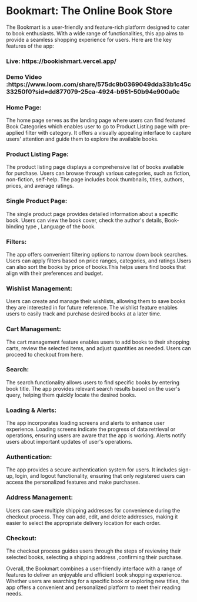 <h1>Bookmart: The Online Book Store</h1>

<p>
The Bookmart is a user-friendly and feature-rich platform designed to cater to book enthusiasts. With a wide range of functionalities, this app aims to provide a seamless shopping experience for users. Here are the key features of the app:
</p>

<h3>Live: https://bookishmart.vercel.app/</h3>
<h3>Demo Video :https://www.loom.com/share/575dc9b0369049dda33b1c45c33250f0?sid=dd877079-25ca-4924-b951-50b94e900a0c</h3>

<h3>
Home Page:
</h3>
<p>
The home page serves as the landing page where users can find featured Book Categories which enables user to go to Product Listing page with pre-applied filter with category. It offers a visually appealing interface to capture users' attention and guide them to explore the available books.
</p>

<h3>
Product Listing Page:
</h3>
<p>
The product listing page displays a comprehensive list of books available for purchase. Users can browse through various categories, such as fiction, non-fiction, self-help. The page includes book thumbnails, titles, authors, prices, and average ratings.
</p>

<h3>
Single Product Page:
</h3>
<p>
The single product page provides detailed information about a specific book. Users can view the book cover, check the author's details, Book-binding type , Language of the book. 
</p>

<h3>
Filters:
</h3>
<p>
The app offers convenient filtering options to narrow down book searches. Users can apply filters based on price ranges, categories, and ratings.Users can also sort the books by price of books.This helps users find books that align with their preferences and budget.
</p>

<h3>
Wishlist Management:
</h3>
<p>
Users can create and manage their wishlists, allowing them to save books they are interested in for future reference. The wishlist feature enables users to easily track and purchase desired books at a later time.
</p>

<h3>
Cart Management:
</h3>
<p>
The cart management feature enables users to add books to their shopping carts, review the selected items, and adjust quantities as needed. Users can proceed to checkout from here.
</p>

<h3>
Search:
</h3>
<p>
The search functionality allows users to find specific books by entering book title. The app provides relevant search results based on the user's query, helping them quickly locate the desired books.
</p>

<h3>
Loading & Alerts:
</h3>
<p>
The app incorporates loading screens and alerts to enhance user experience. Loading screens indicate the progress of data retrieval or operations, ensuring users are aware that the app is working. Alerts notify users about important updates of user's operations.
</p>

<h3>
Authentication:
</h3>
<p>
The app provides a secure authentication system for users. It includes sign-up, login, and logout functionality, ensuring that only registered users can access the personalized features and make purchases.
</p>

<h3>
Address Management:
</h3>
<p>
Users can save multiple shipping addresses for convenience during the checkout process. They can add, edit, and delete addresses, making it easier to select the appropriate delivery location for each order.
</p>

<h3>
Checkout:
</h3>
<p>
The checkout process guides users through the steps of reviewing their selected books, selecting a shipping address ,confirming their purchase.
</p>

Overall, the Bookmart combines a user-friendly interface with a range of features to deliver an enjoyable and efficient book shopping experience. Whether users are searching for a specific book or exploring new titles, the app offers a convenient and personalized platform to meet their reading needs.
